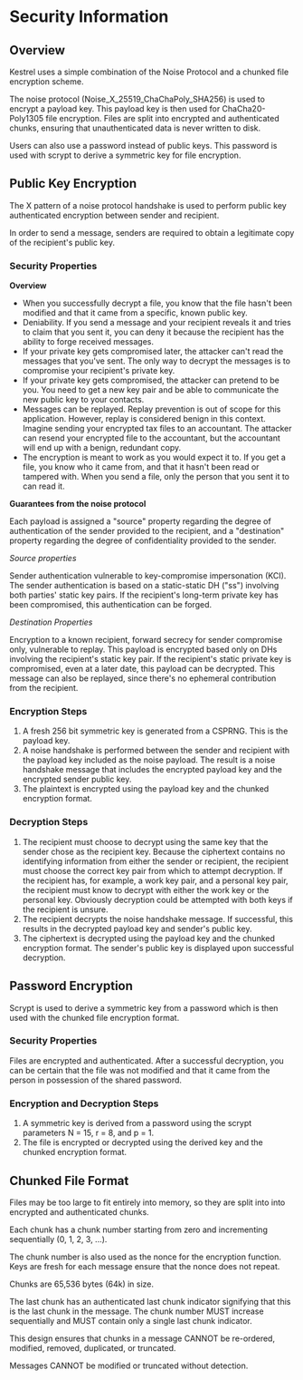 # Security Information

## Overview

Kestrel uses a simple combination of the Noise Protocol and a
chunked file encryption scheme.

The noise protocol (Noise_X_25519_ChaChaPoly_SHA256) is used to encrypt a
payload key. This payload key is then used for ChaCha20-Poly1305 file encryption.
Files are split into encrypted and authenticated chunks, ensuring that
unauthenticated data is never written to disk.

Users can also use a password instead of public keys. This password is used
with scrypt to derive a symmetric key for file encryption.


## Public Key Encryption

The X pattern of a noise protocol handshake is used to perform public key
authenticated encryption between sender and recipient.

In order to send a message, senders are required to obtain a legitimate copy
of the recipient's public key.

### Security Properties

**Overview**

- When you successfully decrypt a file, you know that the file hasn't been
  modified and that it came from a specific, known public key.
- Deniability. If you send a message and your recipient reveals it and tries
  to claim that you sent it, you can deny it because the recipient has the
  ability to forge received messages.
- If your private key gets compromised later, the attacker can't read the
  messages that you've sent. The only way to decrypt the messages is to
  compromise your recipient's private key.
- If your private key gets compromised, the attacker can pretend to be you.
  You need to get a new key pair and be able to communicate the new public key
  to your contacts.
- Messages can be replayed. Replay prevention is out of scope for this
  application. However, replay is considered benign in this context. Imagine
  sending your encrypted tax files to an accountant. The attacker can resend
  your encrypted file to the accountant, but the accountant will end up with a
  benign, redundant copy.
- The encryption is meant to work as you would expect it to. If you get a file,
  you know who it came from, and that it hasn't been read or tampered with.
  When you send a file, only the person that you sent it to can read it.

**Guarantees from the noise protocol**

Each payload is assigned a "source" property regarding the degree of
authentication of the sender provided to the recipient, and a "destination"
property regarding the degree of confidentiality provided to the sender.

_Source properties_

Sender authentication vulnerable to key-compromise impersonation (KCI).
The sender authentication is based on a static-static DH ("ss") involving both
parties' static key pairs. If the recipient's long-term private key has been
compromised, this authentication can be forged.

_Destination Properties_

Encryption to a known recipient, forward secrecy for sender compromise only,
vulnerable to replay. This payload is encrypted based only on DHs involving the
recipient's static key pair. If the recipient's static private key is
compromised, even at a later date, this payload can be decrypted. This message
can also be replayed, since there's no ephemeral contribution from the
recipient.

### Encryption Steps

1. A fresh 256 bit symmetric key is generated from a CSPRNG. This is the
   payload key.
2. A noise handshake is performed between the sender and recipient with the
   payload key included as the noise payload. The result is a noise handshake
   message that includes the encrypted payload key and the encrypted sender
   public key.
3. The plaintext is encrypted using the payload key and the chunked encryption
   format.

### Decryption Steps

1. The recipient must choose to decrypt using the same key that the sender
   chose as the recipient key. Because the ciphertext contains no identifying
   information from either the sender or recipient, the recipient must choose
   the correct key pair from which to attempt decryption. If the recipient has,
   for example, a work key pair, and a personal key pair, the recipient must
   know to decrypt with either the work key or the personal key. Obviously
   decryption could be attempted with both keys if the recipient is unsure.
2. The recipient decrypts the noise handshake message. If successful, this
   results in the decrypted payload key and sender's public key.
3. The ciphertext is decrypted using the payload key and the chunked
   encryption format. The sender's public key is displayed upon successful
   decryption.


## Password Encryption

Scrypt is used to derive a symmetric key from a password which is then used
with the chunked file encryption format.

### Security Properties

Files are encrypted and authenticated. After a successful decryption, you can
be certain that the file was not modified and that it came from the person in
possession of the shared password.

### Encryption and Decryption Steps

1. A symmetric key is derived from a password using the scrypt parameters
   N = 15, r = 8, and p = 1.
2. The file is encrypted or decrypted using the derived key and the chunked
   encryption format.

## Chunked File Format

Files may be too large to fit entirely into memory, so they are split into
into encrypted and authenticated chunks.

Each chunk has a chunk number starting from zero and incrementing
sequentially (0, 1, 2, 3, ...).

The chunk number is also used as the nonce for the encryption function. Keys
are fresh for each message ensure that the nonce does not repeat.

Chunks are 65,536 bytes (64k) in size.

The last chunk has an authenticated last chunk indicator signifying that this
is the last chunk in the message. The chunk number MUST increase sequentially
and MUST contain only a single last chunk indicator.

This design ensures that chunks in a message CANNOT be re-ordered, modified, removed, duplicated, or truncated.

Messages CANNOT be modified or truncated without detection.
